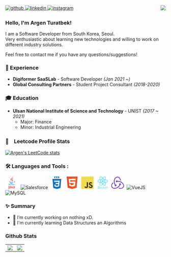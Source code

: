 <div align="right">
<img src="https://komarev.com/ghpvc/?username=argenturatbek&&style=flat-square" align="right" />
</div>    

<a href="https://github.com/argenturatbek" target="_blank">
<img src=https://img.shields.io/badge/github-%2324292e.svg?&style=for-the-badge&logo=github&logoColor=white alt=github style="margin-bottom: 5px;" />
</a>
<a href="https://linkedin.com/in/argen-turatbek" target="_blank">
<img src=https://img.shields.io/badge/linkedin-%231E77B5.svg?&style=for-the-badge&logo=linkedin&logoColor=white alt=linkedin style="margin-bottom: 5px;" />
</a>
<a href="https://instagram.com/argenturatbek" target="_blank">
<img src=https://img.shields.io/badge/instagram-%23000000.svg?&style=for-the-badge&logo=instagram&logoColor=white&color=dd2a7b alt=instagram style="margin-bottom: 5px;" />
</a>
  



### Hello, I'm Argen Turatbek!

I am a Software Developer from South Korea, Seoul. </br>
Very enthusiastic about learning new technologies and willing to work on different industry solutions. 

Feel free to contact me if you have any questions/suggestions!


### 💫 Experience
- **Digiformer SaaSLab** - Software Developer *(Jan 2021 ~)*
- **Global Consulting Partners** - Student Project Consultant *(2018-2020)*  

### 🎓 Education
- **Ulsan National Institute of Science and Technology** - UNIST  *(2017 ~ 2021)*
  - Major: Finance
  - Minor: Industrial Engineering
 
### 🐻　Leetcode Profile Stats
[![Argen's LeetCode stats](https://leetcode-stats-six.vercel.app/api?username=argenzxy&theme=dark)](https://leetcode.com/argenzxy/)
 
### :hammer_and_wrench: Languages and Tools :
<div>
  <img src="https://github.com/devicons/devicon/blob/master/icons/java/java-original-wordmark.svg" title="Java" alt="Java" width="40" height="40"/>&nbsp;
  <img src="https://cdn.jsdelivr.net/gh/devicons/devicon/icons/salesforce/salesforce-original.svg" title="Salesforce" alt="Salesforce" width="40" height="40"/>&nbsp;
   <img src="https://github.com/devicons/devicon/blob/master/icons/css3/css3-plain-wordmark.svg"  title="CSS3" alt="CSS" width="40" height="40"/>&nbsp;
  <img src="https://github.com/devicons/devicon/blob/master/icons/html5/html5-original.svg" title="HTML5" alt="HTML" width="40" height="40"/>&nbsp;
  <img src="https://github.com/devicons/devicon/blob/master/icons/javascript/javascript-original.svg" title="JavaScript" alt="JavaScript" width="40" height="40"/>&nbsp;
  <img src="https://github.com/devicons/devicon/blob/master/icons/react/react-original-wordmark.svg" title="React" alt="React" width="40" height="40"/>&nbsp;
  <img src="https://github.com/devicons/devicon/blob/master/icons/redux/redux-original.svg" title="Redux" alt="Redux " width="40" height="40"/>&nbsp;
 <img src="https://cdn.jsdelivr.net/gh/devicons/devicon/icons/vuejs/vuejs-original-wordmark.svg" title="VueJS" alt="VueJS " width="40" height="40"/>&nbsp;
<img src="https://cdn.jsdelivr.net/gh/devicons/devicon/icons/mysql/mysql-original-wordmark.svg" title="MySQL" alt="MySQL" width="40" height="40"/>&nbsp;
</div>




### ✨ Summary

- 🔭 I’m currently working on nothing xD.
- 🌱 I'm currently learning Data Structures an Algorithms
  

### Github Stats  
<table><tr><td valign="top" width="50%">

<img src="https://github-readme-stats.vercel.app/api?username=argenturatbek&show_icons=true&count_private=true&hide_border=true" align="left" style="width: 100%" />

</td><td valign="top" width="50%">

<img src="https://github-readme-stats.vercel.app/api/top-langs/?username=argenturatbek&hide_border=true&layout=compact" align="left" style="width: 100%" />

</td></tr></table>  

<br/>  

